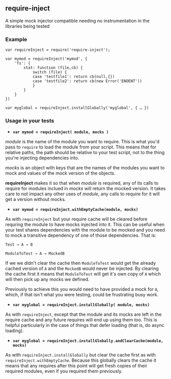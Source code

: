 require-inject
--------------

A simple mock injector compatible needing no instrumentation in the libraries being tested

### Example

    var requireInject = require('require-inject');

    var mymod = requireInject('mymod', {
        'fs': {
            stat: function (file,cb) {
                switch (file) {
                case 'testfile1': return cb(null,{})
                case 'testfile2': return cb(new Error('ENOENT'))
                }
            }
        }
    })

    var myglobal = requireInject.installGlobally('myglobal', { … })

### Usage in your tests

* **`var mymod = requireInject( module, mocks )`**

*module* is the name of the module you want to require.  This is what you'd
pass to `require` to load the module from your script. This means that for
relative paths, the path should be relative to your test script, not to the
thing you're injecting dependencies into.

*mocks* is an object with keys that are the names of the modules you want
to mock and values of the mock version of the objects.

**requireInject** makes it so that when *module* is required, any of its
calls to require for modules inclued in *mocks* will return the mocked
version.  It takes care to not impact any other uses of *module*, any
calls to require for it will get a version without mocks.

* **`var mymod = requireInject.withEmptyCache(module, mocks)`**

As with `requireInject` but your require cache will be cleared before requring
the module to have mocks injected into it. This can be useful when your test shares
dependencies with the module to be mocked and you need to mock a transitive
dependency of one of those dependencies. That is:

```
Test → A → B

ModuleToTest → A → MockedB
```

If we we didn't clear the cache then `ModuleToTest` would get the already
cached version of `A` and the `MockedB` would never be injected. By clearing the cache
first it means that `ModuleToTest` will get it's own copy of `A` which will then pick
up any mocks we defined.

Previously to achieve this you would need to have provided a mock for `A`,
which, if that isn't what you were testing, could be frustrating busy work.

* **`var myglobal = requireInject.installGlobally( module, mocks)`**

As with `requireInject`, except that the module and its mocks are left in
the require cache and any future requires will end up using them too.  This
is helpful particularly in the case of things that defer loading (that is,
do async loading).

* **`var myglobal = requireInject.installGlobally.andClearCache(module, mocks)`**

As with `requireInject.installGlobally` but clear the cache first as with
`requireInject.withEmptyCache`.  Because this globally clears the cache it
means that any requires after this point will get fresh copies of their
required modules, even if you required them previously.
